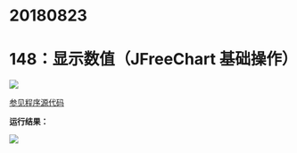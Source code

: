 # 20180823

# 148：显示数值（JFreeChart 基础操作）

<img src="http://image.renkaigis.com/keepcoding/2018082301.png">

<a href="https://github.com/renkaigis/KeepCoding/tree/master/2018/08/23" target="_blank">参见程序源代码</a>

**运行结果：**

<img src="http://image.renkaigis.com/keepcoding/2018082302.png">